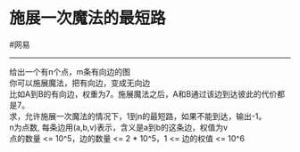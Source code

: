 # 施展一次魔法的最短路

#网易 

---


给出一个有n个点，m条有向边的图  
你可以施展魔法，把有向边，变成无向边  
比如A到B的有向边，权重为7。施展魔法之后，A和B通过该边到达彼此的代价都是7。  
求，允许施展一次魔法的情况下，1到n的最短路，如果不能到达，输出-1。  
n为点数, 每条边用(a,b,v)表示，含义是a到b的这条边，权值为v  
点的数量 <= 10^5，边的数量 <= 2 * 10^5，1 <= 边的权值 <= 10^6